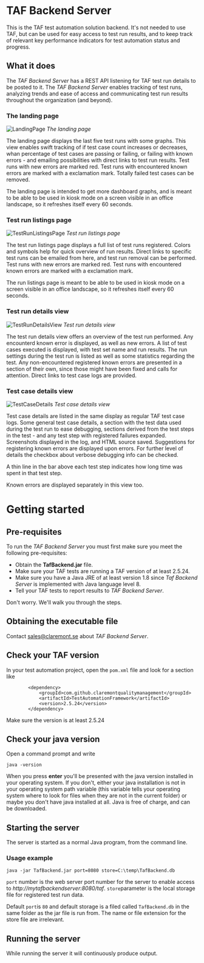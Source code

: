 # TAF Backend Server

This is the TAF test automation solution backend. It's not needed to use TAF, but can be used for easy access to test run results, and to keep track of relevant key performance indicators for test automation status and progress.

## What it does
The *TAF Backend Server* has a REST API listening for TAF test run details to be posted to it. The *TAF Backend Server* enables tracking of test runs, analyzing trends and ease of access and communicating test run results throughout the organization (and beyond).

### The landing page
![LandingPage](http://46.101.193.212/TAF/images/TafBackendServer/TafBackendServerLandingPage.png "TAF Backend Server landing page example")
*The landing page*

The landing page displays the last five test runs with some graphs. This view enables swift tracking of if test case count increases or decreases, whan percentage of test cases are passing or failing, or failing with known errors - and emailing possibilities with direct links to test run results. Test runs with new errors are marked red. Test runs with encountered known errors are marked with a exclamation mark.
Totally failed test cases can be removed.

The landing page is intended to get more dashboard graphs, and is meant to be able to be used in kiosk mode on a screen visible in an office landscape, so it refreshes itself every 60 seconds.

### Test run listings page
![TestRunListingsPage](http://46.101.193.212/TAF/images/TafBackendServer/TafBackendServerTestRunListingsPage.png "TAF Backend Server test run listings page example")
*Test run listings page*

The test run listings page displays a full list of test runs registered. Colors and symbols help for quick overview of run results. Direct links to specific test runs can be emailed from here, and test run removal can be performed. Test runs with new errors are marked red. Test runs with encountered known errors are marked with a exclamation mark.

The run listings page is meant to be able to be used in kiosk mode on a screen visible in an office landscape, so it refreshes itself every 60 seconds.

### Test run details view
![TestRunDetailsView](http://46.101.193.212/TAF/images/TafBackendServer/TafBackendServerTestRunDetailsPage.png "Test run details view")
*Test run details view*

The test run details view offers an overview of the test run performed. Any encounterd known error is displayed, as well as new errors. A list of test cases executed is displayed, with test set name and run results. The run settings during the test run is listed as well as some statistics regarding the test. 
Any non-encountered registered known errors are presented in a section of their own, since those might have been fixed and calls for attention.
Direct links to test case logs are provided.

### Test case details view
![TestCaseDetails](http://46.101.193.212/TAF/images/TafBackendServer/TafBackendServerTestCaseDetailsView.png "Test case details view")
*Test case details view*

Test case details are listed in the same display as regular TAF test case logs. Some general test case details, a section with the test data used during the test run to ease debugging, sections derived from the test steps in the test - and any test step with registered failures expanded. Screenshots displayed in the log, and HTML source saved. Suggestions for registering known errors are displayed upon errors. For further level of details the checkbox about verbose debugging info can be checked.

A thin line in the bar above each test step indicates how long time was spent in that test step.

Known errors are displayed separately in this view too.

# Getting started
## Pre-requisites
To run the *TAF Backend Server* you must first make sure you meet the following pre-requisites:
* Obtain the **TafBackend.jar** file.
* Make sure your TAF tests are running a TAF version of at least 2.5.24. 
* Make sure you have a Java JRE of at least version 1.8 since *Taf Backend Server* is implemented with Java language level 8.
* Tell your TAF tests to report results to *TAF Backend Server*.

Don't worry. We'll walk you through the steps.

## Obtaining the executable file
Contact sales@claremont.se about *TAF Backend Server*. 

## Check your TAF version
In your test automation project, open the `pom.xml` file and look for a section like
```maven
        <dependency>
            <groupId>com.github.claremontqualitymanagement</groupId>
            <artifactId>TestAutomationFramework</artifactId>
            <version>2.5.24</version>
        </dependency>
```

Make sure the version is at least 2.5.24

## Check your java version
Open a command prompt and write
```
java -version
```
When you press **enter** you'll be presented with the java version installed in your operating system. If you don't, either your java installation is not in your operating system path variable (this variable tells your operating system where to look for files when they are not in the current folder) or maybe you don't have java installed at all. Java is free of charge, and can be downloaded.

## Starting the server
The server is started as a normal Java program, from the command line. 

### Usage example
```
java -jar TafBackend.jar port=8080 store=C:\temp\TafBackend.db
```
`port` number is the web server port number for the server to enable access to *http://mytafbackendserver:8080/taf*.
`store`parameter is the local storage file for registered test run data.

Default `port`is `80` and default storage is a filed called `TafBackend.db` in the same folder as the jar file is run from. The name or file extension for the store file are irrelevant.

## Running the server
While running the server it will continuously produce output.
